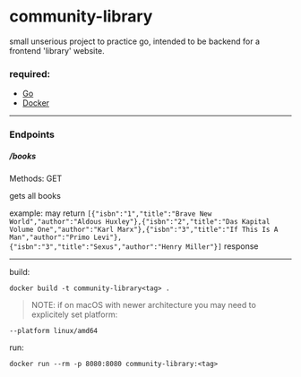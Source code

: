 # community-library

small unserious project to practice go, intended to be backend for a frontend 'library' website. 

### **required**: 

- [Go](https://golang.org/)
- [Docker](https://www.docker.com/get-started/)
--------
### Endpoints

##### /books
Methods: GET

gets all books 

example: may return ```[{"isbn":"1","title":"Brave New World","author":"Aldous Huxley"},{"isbn":"2","title":"Das Kapital Volume One","author":"Karl Marx"},{"isbn":"3","title":"If This Is A Man","author":"Primo Levi"},{"isbn":"3","title":"Sexus","author":"Henry Miller"}]``` response
_______

build:

```docker build -t community-library<tag> .```

>NOTE: if on macOS with newer architecture you may need to explicitely set platform:

``` --platform linux/amd64 ```

run:

```docker run --rm -p 8080:8080 community-library:<tag>```